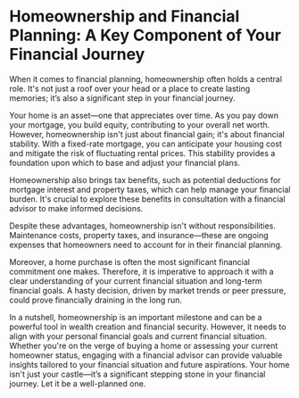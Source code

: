 # Homeownership and Financial Planning: A Key Component of Your Financial Journey

When it comes to financial planning, homeownership often holds a central role. It's not just a roof over your head or a place to create lasting memories; it’s also a significant step in your financial journey.

Your home is an asset—one that appreciates over time. As you pay down your mortgage, you build equity, contributing to your overall net worth. However, homeownership isn't just about financial gain; it's about financial stability. With a fixed-rate mortgage, you can anticipate your housing cost and mitigate the risk of fluctuating rental prices. This stability provides a foundation upon which to base and adjust your financial plans.

Homeownership also brings tax benefits, such as potential deductions for mortgage interest and property taxes, which can help manage your financial burden. It's crucial to explore these benefits in consultation with a financial advisor to make informed decisions.

Despite these advantages, homeownership isn't without responsibilities. Maintenance costs, property taxes, and insurance—these are ongoing expenses that homeowners need to account for in their financial planning.

Moreover, a home purchase is often the most significant financial commitment one makes. Therefore, it is imperative to approach it with a clear understanding of your current financial situation and long-term financial goals. A hasty decision, driven by market trends or peer pressure, could prove financially draining in the long run.

In a nutshell, homeownership is an important milestone and can be a powerful tool in wealth creation and financial security. However, it needs to align with your personal financial goals and current financial situation. Whether you're on the verge of buying a home or assessing your current homeowner status, engaging with a financial advisor can provide valuable insights tailored to your financial situation and future aspirations. Your home isn't just your castle—it’s a significant stepping stone in your financial journey. Let it be a well-planned one.